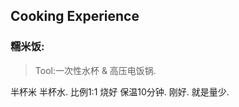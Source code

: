 ## Cooking Experience


### 糯米饭:    
> Tool:一次性水杯 & 高压电饭锅.

 半杯米  半杯水.  比例1:1
烧好 保温10分钟.  刚好. 就是量少.














